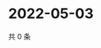 # 2022-05-03

共 0 条

<!-- BEGIN WEIBO -->
<!-- 最后更新时间 Tue May 03 2022 04:19:32 GMT+0800 (China Standard Time) -->

<!-- END WEIBO -->
